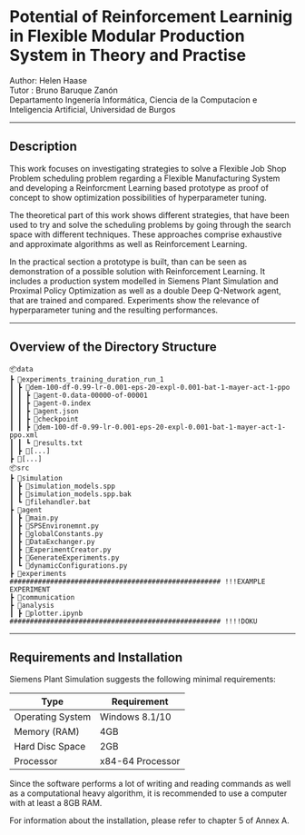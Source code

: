 # Potential of Reinforcement Learninig in Flexible Modular Production System in Theory and Practise 

Author: Helen Haase <br>
Tutor : Bruno Baruque Zanón <br>
Departamento Ingenería Informática, Ciencia de la Computacíon e Inteligencia Artificial, Universidad de Burgos <br>

--------

## Description

This work focuses on investigating strategies to solve a Flexible Job Shop Problem scheduling problem regarding a Flexible Manufacturing System and developing a Reinforcment Learning based prototype as proof of concept to show optimization possibilities of hyperparameter tuning. <br>


The theoretical part of this work shows different strategies, that have been used to try and solve the scheduling problems by going through the search space with different techniques. These approaches comprise exhaustive and approximate algorithms as well as Reinforcement Learning. <br>

In the practical section a prototype is built, than can be seen as demonstration of a possible solution with Reinforcement Learning. It includes a production system modelled in Siemens Plant Simulation and Proximal Policy Optimization as well as a double Deep Q-Network agent, that are trained and compared. Experiments show the relevance of hyperparameter tuning and the resulting performances.

-------
## Overview of the Directory Structure

    
    📦data
    ┣ 📂experiments_training_duration_run_1
    ┃ ┣ 📂dem-100-df-0.99-lr-0.001-eps-20-expl-0.001-bat-1-mayer-act-1-ppo
    ┃ ┃ ┣ 📜agent-0.data-00000-of-00001
    ┃ ┃ ┣ 📜agent-0.index
    ┃ ┃ ┣ 📜agent.json
    ┃ ┃ ┣ 📜checkpoint
    ┃ ┃ ┣ 📜dem-100-df-0.99-lr-0.001-eps-20-expl-0.001-bat-1-mayer-act-1-ppo.xml
    ┃ ┃ ┗ 📜results.txt
    ┃ ┣ 📂[...]
    ┣ 📂[...]
    📦src
    ┣ 📂simulation
    ┃ ┣ 📜simulation_models.spp
    ┃ ┣ 📜simulation_models.spp.bak
    ┃ ┗ 📜filehandler.bat
    ┣ 📂agent
    ┃ ┣ 📜main.py
    ┃ ┣ 📜SPSEnvironemnt.py
    ┃ ┣ 📜globalConstants.py
    ┃ ┣ 📜DataExchanger.py
    ┃ ┣ 📜ExperimentCreator.py
    ┃ ┣ 📜GenerateExperiments.py
    ┃ ┗ 📜dynamicConfigurations.py
    ┣ 📂experiments
    #################################################### !!!EXAMPLE EXPERIMENT
    ┣ 📂communication
    ┣ 📂analysis
    ┃ ┣ 📜plotter.ipynb
    #################################################### !!!!DOKU

    
---
## Requirements and Installation 

Siemens Plant Simulation suggests the following minimal requirements: 

| Type | Requirement |
|---|---|
| Operating System | Windows 8.1/10 |
| Memory (RAM)     | 4GB                |
| Hard Disc Space  | 2GB                |
| Processor        | x84-64 Processor   |
        
Since the software performs a lot of writing and reading commands as well as a computational heavy algorithm, it is recommended to use a computer with at least a 8GB RAM. 

For information about the installation, please refer to chapter 5 of Annex A.
